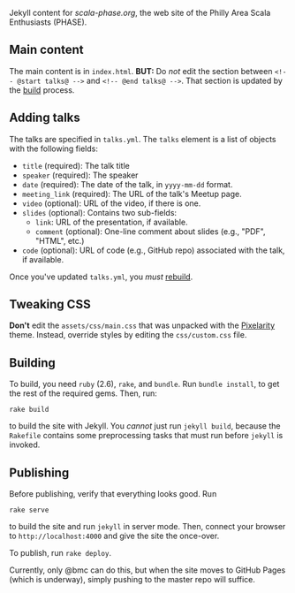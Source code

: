 Jekyll content for *scala-phase.org*, the web site of the Philly Area
Scala Enthusiasts (PHASE).

## Main content

The main content is in `index.html`. **BUT:** Do _not_ edit the section
between `<!-- @start talks@ -->` and `<!-- @end talks@ -->`. That section
is updated by the [build](#building) process.

## Adding talks

The talks are specified in `talks.yml`. The `talks` element is a list
of objects with the following fields:

- `title` (required): The talk title
- `speaker` (required): The speaker
- `date` (required): The date of the talk, in `yyyy-mm-dd` format.
- `meeting_link` (required): The URL of the talk's Meetup page.
- `video` (optional): URL of the video, if there is one.
- `slides` (optional): Contains two sub-fields:
    - `link`: URL of the presentation, if available.
    - `comment` (optional): One-line comment about slides (e.g., "PDF", "HTML", 
      etc.)
- `code` (optional): URL of code (e.g., GitHub repo) associated with the talk,
  if available.

Once you've updated `talks.yml`, you _must_ [rebuild](#building).

## Tweaking CSS

**Don't** edit the `assets/css/main.css` that was unpacked with the
[Pixelarity](https://pixelarity.com) theme. Instead, override styles by
editing the `css/custom.css` file.

## Building

To build, you need `ruby` (2.6), `rake`, and `bundle`. Run `bundle install`,
to get the rest of the required gems. Then, run:

```
rake build
```

to build the site with Jekyll. You _cannot_ just run `jekyll build`, because
the `Rakefile` contains some preprocessing tasks that must run before `jekyll`
is invoked.

## Publishing

Before publishing, verify that everything looks good. Run

```
rake serve
```

to build the site and run `jekyll` in server mode. Then, connect your browser
to `http://localhost:4000` and give the site the once-over.

To publish, run `rake deploy`. 

Currently, only @bmc can do this, but when the site moves to GitHub Pages
(which is underway), simply pushing to the master repo will suffice.

